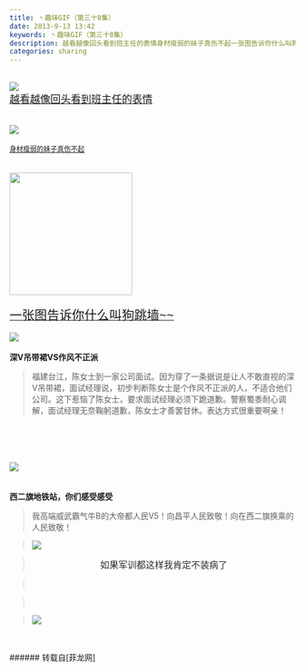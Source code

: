 ```yaml
---
title: 丶趣味GIF（第三十8集）
date: 2013-9-13 13:42
keywords: 丶趣味GIF（第三十8集）
description: 越看越像回头看到班主任的表情身材瘦弱的妹子真伤不起一张图告诉你什么叫狗跳墙~~深V吊带裙VS作风不正派福建台江，陈女士到一家公司面试。因为穿了一条据说是让人不敢直视的深V吊带裙，面试经理说，初步判断陈女士是个作风不正派的人，不适合他们公司。这下惹恼了陈女士，要求面试经理必须下跪道歉。警察蜀黍耐心调解，面试经理无奈鞠躬道歉，陈女士才善罢甘休。表达方式很重要啊亲！西二旗地铁站，你们感受感受我高端威武霸气牛B的大帝都人民V5！向昌平人民致敬！向在西二旗换乘的人民致敬！如果军训都这样我肯定不装病了
categories: sharing
---
```

<td class="t_f" id="postmessage_48550">

<br/>

<img aid="19555" data-cf-modified-b832d12aaf7e07e6aec1256c-="" file="data/attachment/forum/201309/13/133549tnz7ep32iuqsn54i.jpg.thumb.jpg" id="aimg_19555" inpost="1" onclick="" onmouseover="" src="http://www.flw.ph/data/attachment/forum/201309/13/133549tnz7ep32iuqsn54i.jpg" style="cursor:pointer" zoomfile="data/attachment/forum/201309/13/133549tnz7ep32iuqsn54i.jpg"/>


<br/>
<font color="#333333"><font face="arial, SimSun, helvetica, sans-serif"><a href="http://www.hao123.com/gaoxiao/detail/68720" target="_blank"><font size="4">越看越像回头看到班主任的表情</font></a></font></font><br/>
<br/>
<br/>

<img aid="19556" data-cf-modified-b832d12aaf7e07e6aec1256c-="" file="data/attachment/forum/201309/13/133645kd0p611etewazs0z.jpg.thumb.jpg" id="aimg_19556" inpost="1" onclick="" onmouseover="" src="http://www.flw.ph/data/attachment/forum/201309/13/133645kd0p611etewazs0z.jpg" style="cursor:pointer" zoomfile="data/attachment/forum/201309/13/133645kd0p611etewazs0z.jpg"/>


<br/>
<br/>
<font style="color:rgb(51, 51, 51)"><font style="color:rgb(51, 51, 51)"><font face="arial, SimSun, helvetica, sans-serif"><font style="font-size:12px"><a href="http://www.hao123.com/gaoxiao/detail/68738" target="_blank">身材瘦弱的妹子真伤不起</a></font></font></font></font><br/>
<br/>
<br/>

<img aid="19558" class="zoom" data-cf-modified-b832d12aaf7e07e6aec1256c-="" file="data/attachment/forum/201309/13/133833rnx08dqh2qbaiy2z.gif" id="aimg_19558" inpost="1" onclick="" onmouseover="" src="http://www.flw.ph/data/attachment/forum/201309/13/133833rnx08dqh2qbaiy2z.gif" width="216" zoomfile="data/attachment/forum/201309/13/133833rnx08dqh2qbaiy2z.gif"/>


<br/>
<br/>
<font color="#333333"><font face="arial, SimSun, helvetica, sans-serif"><font style="font-size:12px"><a href="http://www.hao123.com/gaoxiao/detail/68740" target="_blank"><font style="font-size:22px">一张图告诉你什么叫狗跳墙~~</font></a></font></font></font><br/>
<br/>

<img aid="19559" data-cf-modified-b832d12aaf7e07e6aec1256c-="" file="data/attachment/forum/201309/13/133835ua8wggaledz7tybd.jpg.thumb.jpg" id="aimg_19559" inpost="1" onclick="" onmouseover="" src="http://www.flw.ph/data/attachment/forum/201309/13/133835ua8wggaledz7tybd.jpg" style="cursor:pointer" zoomfile="data/attachment/forum/201309/13/133835ua8wggaledz7tybd.jpg"/>


<br/>
<br/>
<strong>深V吊带裙VS作风不正派</strong><blockquote>福建台江，陈女士到一家公司面试。因为穿了一条据说是让人不敢直视的深V吊带裙，面试经理说，初步判断陈女士是个作风不正派的人，不适合他们公司。这下惹恼了陈女士，要求面试经理必须下跪道歉。警察蜀黍耐心调解，面试经理无奈鞠躬道歉，陈女士才善罢甘休。表达方式很重要啊亲！</blockquote><br/>
<br/>
<br/>
<br/>

<img aid="19560" data-cf-modified-b832d12aaf7e07e6aec1256c-="" file="data/attachment/forum/201309/13/133836k0b0jjbu0vuw81w8.jpg.thumb.jpg" id="aimg_19560" inpost="1" onclick="" onmouseover="" src="http://www.flw.ph/data/attachment/forum/201309/13/133836k0b0jjbu0vuw81w8.jpg" style="cursor:pointer" zoomfile="data/attachment/forum/201309/13/133836k0b0jjbu0vuw81w8.jpg"/>


<br/>
<br/>
<br/>
<strong>西二旗地铁站，你们感受感受</strong><blockquote>我高端威武霸气牛B的大帝都人民V5！向昌平人民致敬！向在西二旗换乘的人民致敬！</blockquote><blockquote>

<img aid="19561" data-cf-modified-b832d12aaf7e07e6aec1256c-="" file="data/attachment/forum/201309/13/134208a3tk0ot045j01jvt.jpg.thumb.jpg" id="aimg_19561" inpost="1" onclick="" onmouseover="" src="http://www.flw.ph/data/attachment/forum/201309/13/134208a3tk0ot045j01jvt.jpg" style="cursor:pointer" zoomfile="data/attachment/forum/201309/13/134208a3tk0ot045j01jvt.jpg"/>


</blockquote><blockquote><div align="center"><font color="#2a2a2a"><font face="Arial, sans-serif"><font style="font-size:16px">如果军训都这样我肯定不装病了</font></font></font></div></blockquote><blockquote><div align="center"><font color="#2a2a2a"><font face="Arial, sans-serif"><font style="font-size:16px"><br/>
</font></font></font></div></blockquote><blockquote><div align="center"><font color="#2a2a2a"><font face="Arial, sans-serif"><font style="font-size:16px"><br/>
</font></font></font></div></blockquote><blockquote>

<img aid="19562" data-cf-modified-b832d12aaf7e07e6aec1256c-="" file="data/attachment/forum/201309/13/134242fh8o01k9vtz1xr97.jpg.thumb.jpg" id="aimg_19562" inpost="1" onclick="" onmouseover="" src="http://www.flw.ph/data/attachment/forum/201309/13/134242fh8o01k9vtz1xr97.jpg" style="cursor:pointer" zoomfile="data/attachment/forum/201309/13/134242fh8o01k9vtz1xr97.jpg"/>


</blockquote><br/>
<br/>
</td>
###### 转载自[菲龙网]